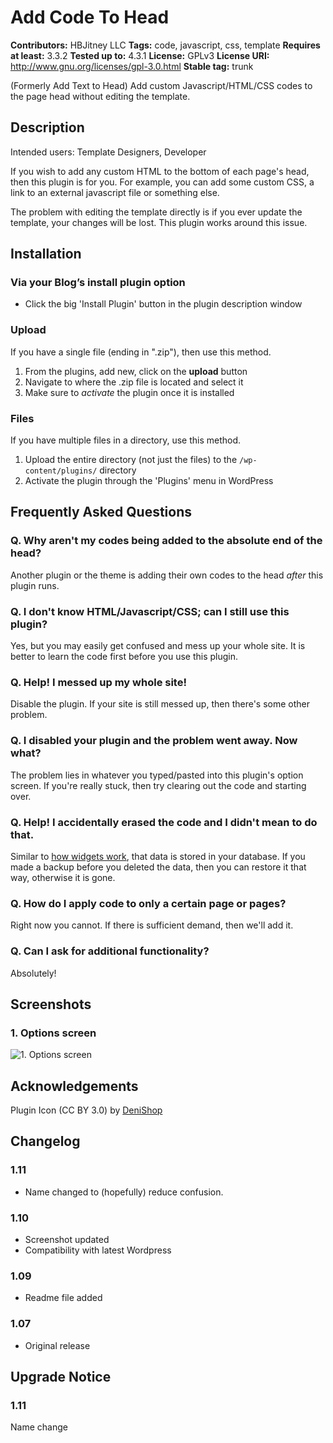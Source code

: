 # Add Code To Head #
**Contributors:** HBJitney LLC
**Tags:** code, javascript, css, template
**Requires at least:** 3.3.2
**Tested up to:** 4.3.1
**License:** GPLv3
**License URI:** http://www.gnu.org/licenses/gpl-3.0.html
**Stable tag:** trunk

(Formerly Add Text to Head) Add custom Javascript/HTML/CSS codes to the page head without editing the template.

## Description ##

Intended users: Template Designers, Developer

If you wish to add any custom HTML to the bottom of each page's head, then this plugin is for you. For example, you can add some custom CSS, a link to an external javascript file or something else.

The problem with editing the template directly is if you ever update the template, your changes will be lost. This plugin works around this issue.

## Installation ##
### Via your Blog’s install plugin option ###

 * Click the big 'Install Plugin' button in the plugin description window

### Upload ###
If you have a single file (ending in ".zip"), then use this method.

1. From the plugins, add new, click on the **upload** button
1. Navigate to where the .zip file is located and select it
1. Make sure to *activate* the plugin once it is installed

### Files ###
If you have multiple files in a directory, use this method.

1. Upload the entire directory (not just the files) to the `/wp-content/plugins/` directory
1. Activate the plugin through the 'Plugins' menu in WordPress


## Frequently Asked Questions ##

### Q. Why aren't my codes being added to the absolute end of the head? ###

Another plugin or the theme is adding their own codes to the head _after_ this plugin runs.

### Q. I don't know HTML/Javascript/CSS; can I still use this plugin? ###

Yes, but you may easily get confused and mess up your whole site. It is better to learn the code first before you use this plugin.

### Q. Help! I messed up my whole site! ###

Disable the plugin. If your site is still messed up, then there's some other problem.

### Q. I disabled your plugin and the problem went away. Now what? ###

The problem lies in whatever you typed/pasted into this plugin's option screen. If you're really stuck, then try clearing out the code and starting over.

### Q. Help! I accidentally erased the code and I didn't mean to do that. ###

Similar to [how widgets work](https://codex.wordpress.org/WordPress_Widgets), that data is stored in your database. If you made a backup before you deleted the data, then you can restore it that way, otherwise it is gone.

### Q. How do I apply code to only a certain page or pages? ###

Right now you cannot. If there is sufficient demand, then we'll add it.

### Q. Can I ask for additional functionality? ###

Absolutely!

## Screenshots ##

### 1. Options screen ###
![1. Options screen](http://ps.w.org/add-code-to-head/assets/screenshot-1.png)


## Acknowledgements ##
Plugin Icon (CC BY 3.0) by [DeniShop](https://www.iconfinder.com/denir)

## Changelog ##
### 1.11 ###
* Name changed to (hopefully) reduce confusion.

### 1.10 ###
* Screenshot updated
* Compatibility with latest Wordpress

### 1.09 ###
* Readme file added

### 1.07 ###
* Original release

## Upgrade Notice ##

### 1.11 ###
Name change

